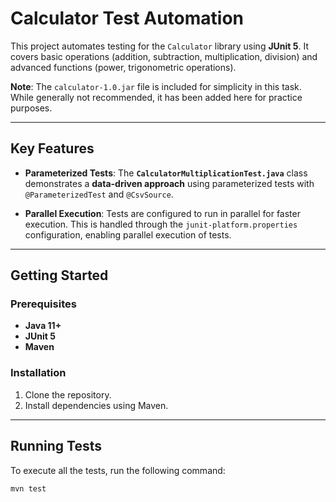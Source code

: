 # Calculator Test Automation

This project automates testing for the `Calculator` library using **JUnit 5**. It covers basic operations (addition, subtraction, multiplication, division) and advanced functions (power, trigonometric operations).

**Note**: The `calculator-1.0.jar` file is included for simplicity in this task. While generally not recommended, it has been added here for practice purposes.

---

## Key Features

- **Parameterized Tests**: The **`CalculatorMultiplicationTest.java`** class demonstrates a **data-driven approach** using parameterized tests with `@ParameterizedTest` and `@CsvSource`.
  
- **Parallel Execution**: Tests are configured to run in parallel for faster execution. This is handled through the `junit-platform.properties` configuration, enabling parallel execution of tests.

---

## Getting Started

### Prerequisites
- **Java 11+**
- **JUnit 5**
- **Maven**

### Installation
1. Clone the repository.
2. Install dependencies using Maven.

---

## Running Tests

To execute all the tests, run the following command:
```bash
mvn test
